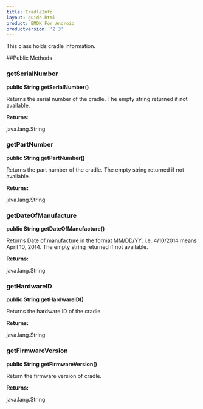 ```yaml
---
title: CradleInfo
layout: guide.html
product: EMDK For Android
productversion: '2.3'
---
```


This class holds cradle information.

##Public Methods

### getSerialNumber

**public String getSerialNumber()**

Returns the serial number of the cradle. The empty string returned if not available.

**Returns:**

java.lang.String

### getPartNumber

**public String getPartNumber()**

Returns the part number of the cradle. The empty string returned if not available.

**Returns:**

java.lang.String

### getDateOfManufacture

**public String getDateOfManufacture()**

Returns Date of manufacture in the format MM/DD/YY. i.e. 4/10/2014 means April 10, 2014. 
 The empty string returned if not available.

**Returns:**

java.lang.String

### getHardwareID

**public String getHardwareID()**

Returns the hardware ID of the cradle.

**Returns:**

java.lang.String

### getFirmwareVersion

**public String getFirmwareVersion()**

Return the firmware version of cradle.

**Returns:**

java.lang.String














